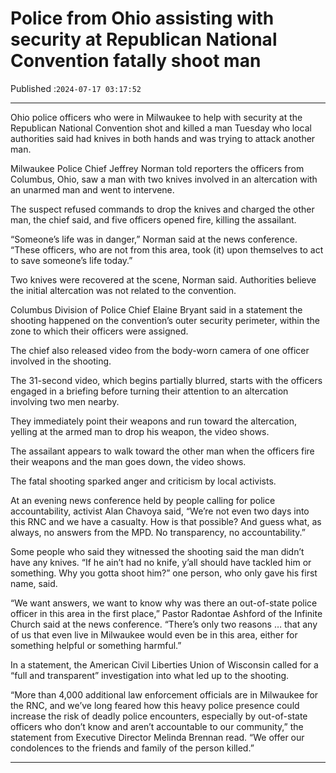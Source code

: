 # Police from Ohio assisting with security at Republican National Convention fatally shoot man

Published :`2024-07-17 03:17:52`

---

Ohio police officers who were in Milwaukee to help with security at the Republican National Convention shot and killed a man Tuesday who local authorities said had knives in both hands and was trying to attack another man.

Milwaukee Police Chief Jeffrey Norman told reporters the officers from Columbus, Ohio,  saw a man with two knives involved in an altercation with an unarmed man and went to intervene.

The suspect refused commands to drop the knives and charged the other man, the chief said, and five officers opened fire, killing the assailant.

“Someone’s life was in danger,” Norman said at the news conference. “These officers, who are not from this area, took (it) upon themselves to act to save someone’s life today.”

Two knives were recovered at the scene, Norman said. Authorities believe the initial altercation was not related to the convention.

Columbus Division of Police Chief Elaine Bryant said in a statement the shooting happened on the convention’s outer security perimeter, within the zone to which their officers were assigned.

The chief also released video from the body-worn camera of one officer involved in the shooting.

The 31-second video, which begins partially blurred, starts with the officers engaged in a briefing before turning their attention to an altercation involving two men nearby.

They immediately point their weapons and run toward the altercation, yelling at the armed man to drop his weapon, the video shows.

The assailant appears to walk toward the other man when the officers fire their weapons and the man goes down, the video shows.

The fatal shooting sparked anger and criticism by local activists.

At an evening news conference held by people calling for police accountability, activist Alan Chavoya said, “We’re not even two days into this RNC and we have a casualty. How is that possible? And guess what, as always, no answers from the MPD. No transparency, no accountability.”

Some people who said they witnessed the shooting said the man didn’t have any knives. “If he ain’t had no knife, y’all should have tackled him or something. Why you gotta shoot him?” one person, who only gave his first name, said.

“We want answers, we want to know why was there an out-of-state police officer in this area in the first place,” Pastor Radontae Ashford of the Infinite Church said at the news conference. “There’s only two reasons … that any of us that even live in Milwaukee would even be in this area, either for something helpful or something harmful.”

In a statement, the American Civil Liberties Union of Wisconsin called for a “full and transparent” investigation into what led up to the shooting.

“More than 4,000 additional law enforcement officials are in Milwaukee for the RNC, and we’ve long feared how this heavy police presence could increase the risk of deadly police encounters, especially by out-of-state officers who don’t know and aren’t accountable to our community,” the statement from Executive Director Melinda Brennan read. “We offer our condolences to the friends and family of the person killed.”

---

